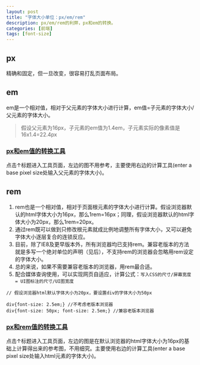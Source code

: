 ```yaml
---
layout: post
title: "字体大小单位：px/em/rem"
description: px/em/rem的利弊，px和em的转换。
categories: [前端]
tags: [font-size]
---
```


## px

精确和固定，但一旦改变，很容易打乱页面布局。

## em

em是一个相对值，相对于父元素的字体大小进行计算，em值=子元素的字体大小/父元素的字体大小。

> 假设父元素为16px，子元素的em值为1.4em，子元素实际的像素值是16x1.4=22.4px

### [px和em值的转换工具](http://pxtoem.com/)

点击↑标题进入工具页面，左边的图不用参考，主要使用右边的计算工具(enter a base pixel size处输入父元素的字体大小)。

## rem

1. rem也是一个相对值，相对于页面根元素<html>的字体大小进行计算。假设浏览器默认的html字体大小为16px，那么1rem=16px；同理，假设浏览器默认的html字体大小为20px，那么1rem=20px。     
2. 通过rem既可以做到只修改根元素就成比例地调整所有字体大小，又可以避免字体大小逐层复合的连锁反应。    
3. 目前，除了IE8及更早版本外，所有浏览器均已支持rem。兼容老版本的方法就是多写一个绝对单位的声明（见后），不支持rem的浏览器会忽略用rem设定的字体大小。    
4. 总的来说，如果不需要兼容老版本的浏览器，用rem最合适。
5. 配合媒体查询使用，可以实现网页自适应，计算公式：`写入CSS的尺寸/屏幕宽度 = UI图标注的尺寸/UI图宽度`

```
// 假设浏览器html默认字体大小为20px，要设置div的字体大小为50px

div{font-size: 2.5em;} //不考虑老版本浏览器
div{font-size: 50px; font-size: 2.5em;} //兼容老版本浏览器

```

### [px和rem值的转换工具](http://pxtoem.com/)

点击↑标题进入工具页面，左边的图是在默认浏览器的html字体大小为16px的基础上计算得出来的参考图，不用细究。主要使用右边的计算工具(enter a base pixel size处输入html元素的字体大小)。
